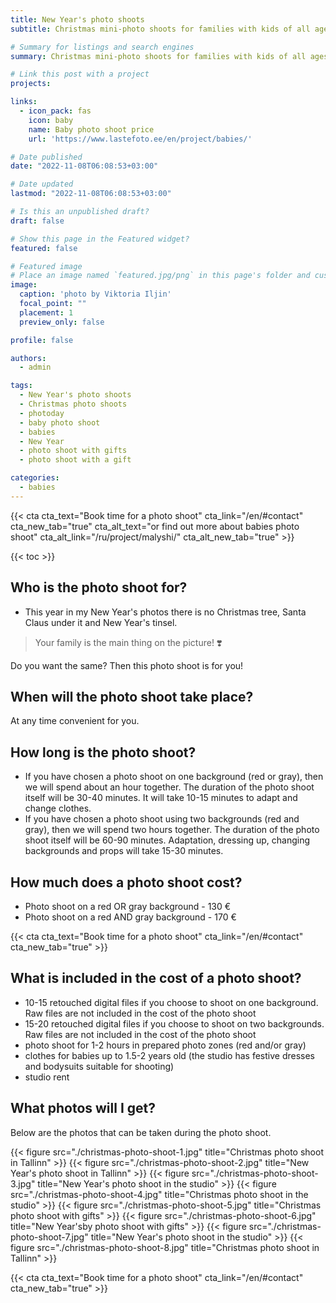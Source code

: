 ```yaml
---
title: New Year's photo shoots
subtitle: Christmas mini-photo shoots for families with kids of all ages

# Summary for listings and search engines
summary: Christmas mini-photo shoots for families with kids of all ages

# Link this post with a project
projects: 

links:
  - icon_pack: fas
    icon: baby
    name: Baby photo shoot price
    url: 'https://www.lastefoto.ee/en/project/babies/'

# Date published
date: "2022-11-08T06:08:53+03:00"

# Date updated
lastmod: "2022-11-08T06:08:53+03:00"

# Is this an unpublished draft?
draft: false

# Show this page in the Featured widget?
featured: false

# Featured image
# Place an image named `featured.jpg/png` in this page's folder and customize its options here.
image:
  caption: 'photo by Viktoria Iljin'
  focal_point: ""
  placement: 1
  preview_only: false

profile: false

authors:
  - admin

tags:
  - New Year's photo shoots
  - Christmas photo shoots
  - photoday
  - baby photo shoot
  - babies
  - New Year
  - photo shoot with gifts
  - photo shoot with a gift

categories:
  - babies
---
```

{{< cta cta_text="Book time for a photo shoot" cta_link="/en/#contact" cta_new_tab="true" cta_alt_text="or find out more about babies photo shoot" cta_alt_link="/ru/project/malyshi/" cta_alt_new_tab="true" >}}

{{< toc >}}

## Who is the photo shoot for?
- This year in my New Year's photos there is no Christmas tree, Santa Claus under it and New Year's tinsel.

> Your family is the main thing on the picture! ❣️

Do you want the same? Then this photo shoot is for you!

## When will the photo shoot take place?
At any time convenient for you.

## How long is the photo shoot?
- If you have chosen a photo shoot on one background (red or gray), then we will spend about an hour together. The duration of the photo shoot itself will be 30-40 minutes. It will take 10-15 minutes to adapt and change clothes.
- If you have chosen a photo shoot using two backgrounds (red and gray), then we will spend two hours together. The duration of the photo shoot itself will be 60-90 minutes. Adaptation, dressing up, changing backgrounds and props will take 15-30 minutes.

## How much does a photo shoot cost?
- Photo shoot on a red OR gray background - 130 €
- Photo shoot on a red AND gray background - 170 €

{{< cta cta_text="Book time for a photo shoot" cta_link="/en/#contact" cta_new_tab="true" >}}

## What is included in the cost of a photo shoot?
- 10-15 retouched digital files if you choose to shoot on one background. Raw files are not included in the cost of the photo shoot
- 15-20 retouched digital files if you choose to shoot on two backgrounds. Raw files are not included in the cost of the photo shoot
- photo shoot for 1-2 hours in prepared photo zones (red and/or gray)
- clothes for babies up to 1.5-2 years old (the studio has festive dresses and bodysuits suitable for shooting)
- studio rent

## What photos will I get?

Below are the photos that can be taken during the photo shoot.

{{< figure src="./christmas-photo-shoot-1.jpg" title="Christmas photo shoot in Tallinn" >}}
{{< figure src="./christmas-photo-shoot-2.jpg" title="New Year's photo shoot in Tallinn" >}}
{{< figure src="./christmas-photo-shoot-3.jpg" title="New Year's photo shoot in the studio" >}}
{{< figure src="./christmas-photo-shoot-4.jpg" title="Christmas photo shoot in the studio" >}}
{{< figure src="./christmas-photo-shoot-5.jpg" title="Christmas photo shoot with gifts" >}}
{{< figure src="./christmas-photo-shoot-6.jpg" title="New Year'sby photo shoot with gifts" >}}
{{< figure src="./christmas-photo-shoot-7.jpg" title="New Year's photo shoot in the studio" >}}
{{< figure src="./christmas-photo-shoot-8.jpg" title="Christmas photo shoot in Tallinn" >}}

{{< cta cta_text="Book time for a photo shoot" cta_link="/en/#contact" cta_new_tab="true" >}}
